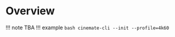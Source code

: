 # Overview

!!! note
TBA
   !!! example
       ```bash
       cinemate-cli --init --profile=4k60
       ```
